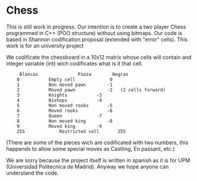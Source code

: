 # Chess
This is still work in progress. Our intention is to create a two player Chess programmed in C++ (POO structure) without using bitmaps. Our code is based in Shannon codification proposal (extended with "error" cells). This work is for an university project

We codificate the chessboard in a 10x12 matrix whose cells will contain and integer variable (int) wich codificates what is it that cell. 

	     Blancas			   Pieza		Negras
		0			Empty cell  	  	   0
		1			Non moved pawn		  -1
		2			Moved pawn      	  -2   (2 cells	forward)
		3			Knights			  -3
		4			Bishops			  -4
		5			Non moved rooks		  -5
		6			Moved rooks 		  -6
		7			Queen			  -7
		8			Non moved king		  -8
		9			Moved king		  -9
		255   			Restricted cell 	  255

	
(There are some of the pieces wich are codificated with two numbers, this happends to allow some special moves as Castling, En passant, etc.)
	
We are sorry because the project itself is written in spanish as it is for UPM (Universidad Politecnica de Madrid). Anyway we hope anyone can understand the code.
	
